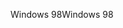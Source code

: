 <span data-ttu-id="3fa82-101">Windows 98</span><span class="sxs-lookup"><span data-stu-id="3fa82-101">Windows 98</span></span>